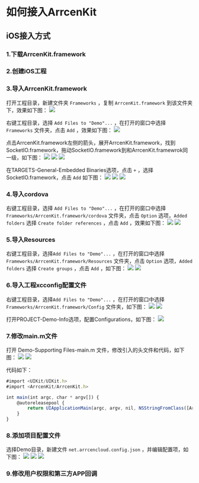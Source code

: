 # 如何接入ArrcenKit

## iOS接入方式

### 1.下载ArrcenKit.framework

### 2.创建iOS工程

### 3.导入ArrcenKit.framework
打开工程目录，新建文件夹 `Frameworks` ，复制 `ArrcenKit.framework` 到该文件夹下，效果如下图：
![](/image/iOS/1.0.png)

右键工程目录，选择 `Add Files to "Demo"...` ，在打开的窗口中选择 `Frameworks` 文件夹，点击 `Add` ，效果如下图：
![](/image/iOS/1.1.png)

点击ArrcenKit.framework左侧的箭头，展开ArrcenKit.framework，找到SocketIO.framework，拖动SocketIO.framework到和ArrcenKit.framewrok同一级，如下图：
![](/image/iOS/1.2.png)
![](/image/iOS/1.3.png)
![](/image/iOS/1.4.png)

在TARGETS-General-Embedded Binaries选项，点击 `+` ，选择SocketIO.framework，点击 `Add` 如下图：
![](/image/iOS/1.5.png)
![](/image/iOS/1.6.png)
![](/image/iOS/1.7.png)

### 4.导入cordova
右键工程目录，选择 `Add Files to "Demo"...` ，在打开的窗口中选择 `Frameworks/ArrcenKit.framework/cordova` 文件夹，点击 `Option` 选项，`Added folders` 选择 `Create folder references` ，点击 `Add` ，效果如下图：
![](/image/iOS/2.0.png)
![](/image/iOS/2.1.png)

### 5.导入Resources
右键工程目录，选择`Add Files to "Demo"...` ，在打开的窗口中选择 `Frameworks/ArrcenKit.framework/Resources` 文件夹，点击 `Option` 选项，`Added folders` 选择 `Create groups` ，点击 `Add` ，如下图：
![](/image/iOS/3.0.png)
![](/image/iOS/3.1.png)

### 6.导入工程xcconfig配置文件
右键工程目录，选择`Add Files to "Demo"...` ，在打开的窗口中选择 `Frameworks/ArrcenKit.framework/Config` 文件夹，如下图：
![](/image/iOS/4.0.png)
![](/image/iOS/4.1.png)

打开PROJECT-Demo-Info选项，配置Configurations，如下图：
![](/image/iOS/4.2.png)

### 7.修改main.m文件
打开 Demo-Supporting Files-main.m 文件，修改引入的头文件和代码，如下图：
![](/image/iOS/5.0.png)
![](/image/iOS/5.1.png)

代码如下：

```js
#import <UIKit/UIKit.h>
#import <ArrcenKit/ArrcenKit.h>

int main(int argc, char * argv[]) {
    @autoreleasepool {
        return UIApplicationMain(argc, argv, nil, NSStringFromClass([ArrcenAppDelegate class]));
    }
}
```

### 8.添加项目配置文件
选择Demo目录，新建文件 `net.arrcencloud.config.json` ，并编辑配置项，如下图：
![](/image/iOS/6.1.png)
![](/image/iOS/6.2.png)
![](/image/iOS/6.3.png)

### 9.修改用户权限和第三方APP回调

